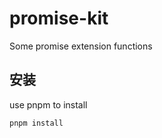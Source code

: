 # promise-kit

Some promise extension functions

## 安装

use pnpm to install

```sh
pnpm install
```
